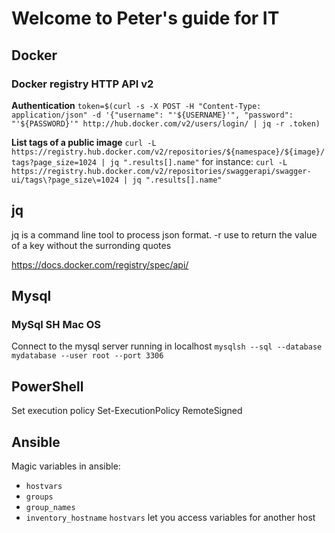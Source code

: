 # Welcome to Peter's guide for IT

## Docker

### Docker registry HTTP API v2
**Authentication**
`token=$(curl -s -X POST -H "Content-Type: application/json" -d '{"username": "'${USERNAME}'", "password": "'${PASSWORD}'" http://hub.docker.com/v2/users/login/ | jq -r .token)`

**List tags of a public image**
`curl -L https://registry.hub.docker.com/v2/repositories/${namespace}/${image}/tags?page_size=1024 | jq ".results[].name"`
for instance:
`curl -L https://registry.hub.docker.com/v2/repositories/swaggerapi/swagger-ui/tags\?page_size\=1024 | jq ".results[].name"` 

## jq
jq is a command line tool to process json format.
-r	use to return the value of a key without the surronding quotes

https://docs.docker.com/registry/spec/api/

## Mysql

### MySql SH Mac OS
Connect to the mysql server running in localhost
`mysqlsh --sql --database mydatabase --user root --port 3306`


## PowerShell

Set execution policy
Set-ExecutionPolicy RemoteSigned

## Ansible
Magic variables in ansible:
 - `hostvars`
 - `groups`
 - `group_names`
 - `inventory_hostname`
`hostvars` let you access variables for another host
